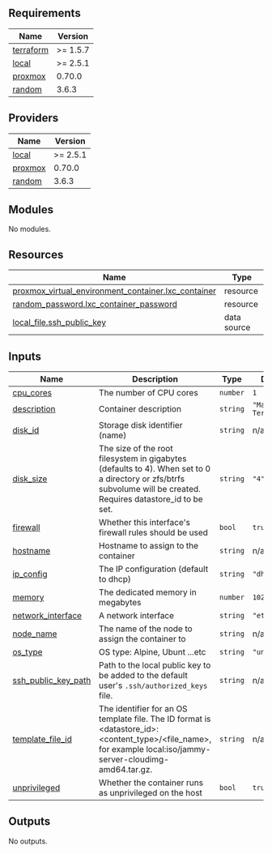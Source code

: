 <!-- BEGIN_TF_DOCS -->
## Requirements

| Name | Version |
|------|---------|
| <a name="requirement_terraform"></a> [terraform](#requirement\_terraform) | >= 1.5.7 |
| <a name="requirement_local"></a> [local](#requirement\_local) | >= 2.5.1 |
| <a name="requirement_proxmox"></a> [proxmox](#requirement\_proxmox) | 0.70.0 |
| <a name="requirement_random"></a> [random](#requirement\_random) | 3.6.3 |

## Providers

| Name | Version |
|------|---------|
| <a name="provider_local"></a> [local](#provider\_local) | >= 2.5.1 |
| <a name="provider_proxmox"></a> [proxmox](#provider\_proxmox) | 0.70.0 |
| <a name="provider_random"></a> [random](#provider\_random) | 3.6.3 |

## Modules

No modules.

## Resources

| Name | Type |
|------|------|
| [proxmox_virtual_environment_container.lxc_container](https://registry.terraform.io/providers/bpg/proxmox/0.70.0/docs/resources/virtual_environment_container) | resource |
| [random_password.lxc_container_password](https://registry.terraform.io/providers/hashicorp/random/3.6.3/docs/resources/password) | resource |
| [local_file.ssh_public_key](https://registry.terraform.io/providers/hashicorp/local/latest/docs/data-sources/file) | data source |

## Inputs

| Name | Description | Type | Default | Required |
|------|-------------|------|---------|:--------:|
| <a name="input_cpu_cores"></a> [cpu\_cores](#input\_cpu\_cores) | The number of CPU cores | `number` | `1` | no |
| <a name="input_description"></a> [description](#input\_description) | Container description | `string` | `"Manage by Terraform"` | no |
| <a name="input_disk_id"></a> [disk\_id](#input\_disk\_id) | Storage disk identifier (name) | `string` | n/a | yes |
| <a name="input_disk_size"></a> [disk\_size](#input\_disk\_size) | The size of the root filesystem in gigabytes (defaults to 4). When set to 0 a directory or zfs/btrfs subvolume will be created. Requires datastore\_id to be set. | `string` | `"4"` | no |
| <a name="input_firewall"></a> [firewall](#input\_firewall) | Whether this interface's firewall rules should be used | `bool` | `true` | no |
| <a name="input_hostname"></a> [hostname](#input\_hostname) | Hostname to assign to the container | `string` | n/a | yes |
| <a name="input_ip_config"></a> [ip\_config](#input\_ip\_config) | The IP configuration (default to dhcp) | `string` | `"dhcp"` | no |
| <a name="input_memory"></a> [memory](#input\_memory) | The dedicated memory in megabytes | `number` | `1024` | no |
| <a name="input_network_interface"></a> [network\_interface](#input\_network\_interface) | A network interface | `string` | `"eth0"` | no |
| <a name="input_node_name"></a> [node\_name](#input\_node\_name) | The name of the node to assign the container to | `string` | n/a | yes |
| <a name="input_os_type"></a> [os\_type](#input\_os\_type) | OS type: Alpine, Ubunt ...etc | `string` | `"unmanaged"` | no |
| <a name="input_ssh_public_key_path"></a> [ssh\_public\_key\_path](#input\_ssh\_public\_key\_path) | Path to the local public key to be added to the default user's `.ssh/authorized_keys` file. | `string` | n/a | yes |
| <a name="input_template_file_id"></a> [template\_file\_id](#input\_template\_file\_id) | The identifier for an OS template file. The ID format is <datastore\_id>:<content\_type>/<file\_name>, for example local:iso/jammy-server-cloudimg-amd64.tar.gz. | `string` | n/a | yes |
| <a name="input_unprivileged"></a> [unprivileged](#input\_unprivileged) | Whether the container runs as unprivileged on the host | `bool` | `true` | no |

## Outputs

No outputs.
<!-- END_TF_DOCS -->
